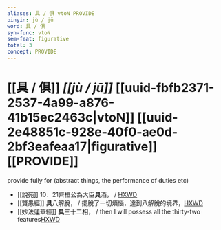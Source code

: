 ```yaml
---
aliases: 具 / 俱 vtoN PROVIDE
pinyin: jù / jū
word: 具 / 俱
syn-func: vtoN
sem-feat: figurative
total: 3
concept: PROVIDE 
---
```

# [[具 / 俱]] *[[jù / jū]]*  [[uuid-fbfb2371-2537-4a99-a876-41b15ec2463c|vtoN]] [[uuid-2e48851c-928e-40f0-ae0d-2bf3eafeaa17|figurative]] [[PROVIDE]]
provide fully for (abstract things, the performance of duties etc)
 - [[說苑]] 10．21齊桓公為大臣**具**酒， / [HXWD](https://hxwd.org/textview.html?location=CH1a0907_CHANT_010-21a.2)
 - [[賢愚經]] **具**八解脫， / 擺脫了一切煩惱，達到八解脫的境界，[HXWD](https://hxwd.org/textview.html?location=KR6b0059_T_005-0384c.64)
 - [[妙法蓮華經]] **具**三十二相， / then I will possess all the thirty-two features[HXWD](https://hxwd.org/textview.html?location=KR6d0001_T_002-0011a.31)